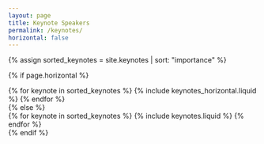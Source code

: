 ```yaml
---
layout: page
title: Keynote Speakers
permalink: /keynotes/
horizontal: false
---
```



<!-- pages/keynotes.md -->
<div class="keynotes">

<!-- Display keynotes without categories -->

{% assign sorted_keynotes = site.keynotes | sort: "importance" %}

<!-- Generate cards for each keynote -->

{% if page.horizontal %}
    <div class="container">
    <div class="row row-cols-2">
    {% for keynote in sorted_keynotes %}
        {% include keynotes_horizontal.liquid %}
    {% endfor %}
    </div>
    </div>
{% else %}
    <div class="grid">
    {% for keynote in sorted_keynotes %}
        {% include keynotes.liquid %}
    {% endfor %}
    </div>
{% endif %}
</div>